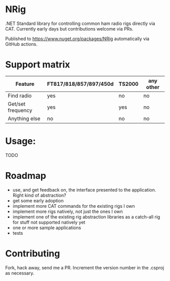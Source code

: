 # NRig
.NET Standard library for controlling common ham radio rigs directly via CAT. Currently early days but contributions welcome via PRs.

Published to https://www.nuget.org/packages/NRig automatically via GitHub actions.

# Support matrix

| Feature           | FT817/818/857/897/450d | TS2000 | any other |
| ----------------- | ---------------------- | ------ | --------- |
| Find radio        | yes                    | no     | no        |
| Get/set frequency | yes                    | yes    | no        |
| Anything else     | no                     | no     | no        |

# Usage:
TODO

# Roadmap
- use, and get feedback on, the interface presented to the application. Right kind of abstraction?
- get some early adoption
- implement more CAT commands for the existing rigs I own
- implement more rigs natively, not just the ones I own
- implement one of the existing rig abstraction libraries as a catch-all rig for stuff not supported natively yet
- one or more sample applications
- tests

# Contributing
Fork, hack away, send me a PR.
Increment the version number in the .csproj as necessary.
